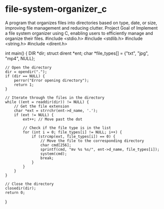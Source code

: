 # file-system-organizer_c
A program that organizes files into directories based on type, date, or size, improving file management and reducing clutter. Project Goal of Implement a file system organizer using C, enabling users to efficiently manage and organize their files.
#include <stdio.h>
#include <stdlib.h>
#include <string.h>
#include <dirent.h>

int main() {
    DIR *dir;
    struct dirent *ent;
    char *file_types[] = {"txt", "jpg", "mp4", NULL};

    // Open the directory
    dir = opendir(".");
    if (dir == NULL) {
        perror("Error opening directory");
        return 1;
    }

    // Iterate through the files in the directory
    while ((ent = readdir(dir)) != NULL) {
        // Get the file extension
        char *ext = strrchr(ent->d_name, '.');
        if (ext != NULL) {
            ext++; // Move past the dot

            // Check if the file type is in the list
            for (int i = 0; file_types[i] != NULL; i++) {
                if (strcmp(ext, file_types[i]) == 0) {
                    // Move the file to the corresponding directory
                    char cmd[256];
                    sprintf(cmd, "mv %s %s/", ent->d_name, file_types[i]);
                    system(cmd);
                    break;
                }
            }
        }
    }

    // Close the directory
    closedir(dir);
    return 0;
}
